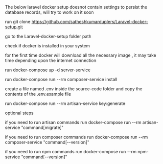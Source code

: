 The below laravel docker setup doesnot contain settings to persist the database records, will try to work on it soon

run git clone https://github.com/satheshkumarduplers/Laravel-docker-setup.git

go to the Laravel-docker-setup folder path

check if docker is installed in your system

for the first time docker will download all the necessary image , it may take time depending upon the internet connection

run docker-compose up -d server-service

run docker-compose run --rm composer-service install

create a file named .env inside the source-code folder and copy the contents of the .env.example file 

run docker-compose run --rm artisan-service key:generate


optional steps

if you need to run artisan commands run docker-compose run --rm artisan-service "command[migrate]"

if you need to run composer commands run docker-compose run --rm composer-service "command[--version]"

if you need to run npm commands run docker-compose run --rm npm-service "command[--version]"